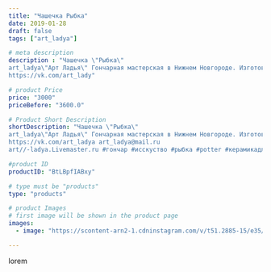 ```yaml
---
title: "Чашечка Рыбка"
date: 2019-01-28
draft: false
tags: ["art_ladya"]

# meta description
description : "Чашечка \"Рыбка\" 
art_ladya\"Арт Ладья\" Гончарная мастерская в Нижнем Новгороде. Изготовление керамики и мастер//-классы по обучению. 
https://vk.com/art_lady"

# product Price
price: "3000"
priceBefore: "3600.0"

# Product Short Description
shortDescription: "Чашечка \"Рыбка\" 
art_ladya\"Арт Ладья\" Гончарная мастерская в Нижнем Новгороде. Изготовление керамики и мастер//-классы по обучению. 
https://vk.com/art_ladya art_ladya@mail.ru 
art//-ladya.Livemaster.ru #гончар #исскуство #рыбка #potter #керамикадляинтерьера #керамикаручнаяработа #гончарнаямастерская #керамиканазаказ #handmade #посудаизглины #керамика #гончарнаяпосуда #эксклюзивнаякерамика #dishes #decor #ceramicar #mug #claygoods #tankard #earthenware #ceramic #design #кружка #чашечки #restaurant #ceramicart #fish #чайнаяпара #clay #авторскаякерамика"

#product ID
productID: "BtLBpfIABxy"

# type must be "products"
type: "products"

# product Images
# first image will be shown in the product page
images:
  - image: "https://scontent-arn2-1.cdninstagram.com/v/t51.2885-15/e35/49371822_596846224091026_5120747262594103037_n.jpg?tp=1&_nc_ht=scontent-arn2-1.cdninstagram.com&_nc_cat=110&_nc_ohc=dCbUViWk_20AX_9-gHS&ccb=7-4&oh=7a7a6e456f13442d441d970c8b5ed86e&oe=608621AA&_nc_sid=86f79a&ig_cache_key=MTk2NjY3MjkxMTI0MjYzMjMwNg%3D%3D.2-ccb7-4"

---
```

lorem
